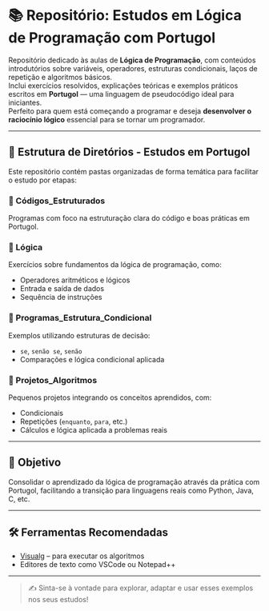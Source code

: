 # 📚 Repositório: Estudos em Lógica de Programação com Portugol

Repositório dedicado às aulas de **Lógica de Programação**, com conteúdos introdutórios sobre variáveis, operadores, estruturas condicionais, laços de repetição e algoritmos básicos.  
Inclui exercícios resolvidos, explicações teóricas e exemplos práticos escritos em **Portugol** — uma linguagem de pseudocódigo ideal para iniciantes.  
Perfeito para quem está começando a programar e deseja **desenvolver o raciocínio lógico** essencial para se tornar um programador.

---

## 📁 Estrutura de Diretórios - Estudos em Portugol

Este repositório contém pastas organizadas de forma temática para facilitar o estudo por etapas:

### 📂 Códigos_Estruturados
Programas com foco na estruturação clara do código e boas práticas em Portugol.

### 📂 Lógica
Exercícios sobre fundamentos da lógica de programação, como:
- Operadores aritméticos e lógicos
- Entrada e saída de dados
- Sequência de instruções

### 📂 Programas_Estrutura_Condicional
Exemplos utilizando estruturas de decisão:
- `se`, `senão se`, `senão`
- Comparações e lógica condicional aplicada

### 📂 Projetos_Algoritmos
Pequenos projetos integrando os conceitos aprendidos, com:
- Condicionais
- Repetições (`enquanto`, `para`, etc.)
- Cálculos e lógica aplicada a problemas reais

---

## 🎯 Objetivo

Consolidar o aprendizado da lógica de programação através da prática com Portugol, facilitando a transição para linguagens reais como Python, Java, C, etc.

---

## 🛠 Ferramentas Recomendadas

- [Visualg](http://visualg3.com.br/) – para executar os algoritmos
- Editores de texto como VSCode ou Notepad++

---

> ✍️ Sinta-se à vontade para explorar, adaptar e usar esses exemplos nos seus estudos!


